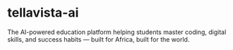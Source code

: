 # tellavista-ai
The AI-powered education platform helping students master coding, digital skills, and success habits — built for Africa, built for the world.
